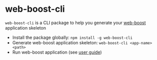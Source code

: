 # web-boost-cli

`web-boost-cli` is a CLI package to help you generate your [web-boost][1] application skeleton

* Install the package globally: `npm install -g web-boost-cli`
* Generate web-boost application skeleton: `web-boost-cli <app-name> <path>`
* Run web-boost application (see [user guide][2])

[1]: https://www.npmjs.com/package/web-boost
[2]: https://github.com/ddimitrioglo/web-boost/blob/master/README.md#usage
